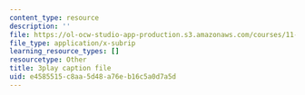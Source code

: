 ```yaml
---
content_type: resource
description: ''
file: https://ol-ocw-studio-app-production.s3.amazonaws.com/courses/11-384-malaysia-sustainable-cities-practicum-spring-2018/e4585515c8aa5d48a76eb16c5a0d7a5d_4-adJfyB62s.vtt
file_type: application/x-subrip
learning_resource_types: []
resourcetype: Other
title: 3play caption file
uid: e4585515-c8aa-5d48-a76e-b16c5a0d7a5d
---
```

